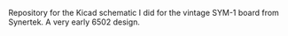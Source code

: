 Repository for the Kicad schematic I did for the vintage SYM-1 board  from Synertek.   A very early 6502 design.
